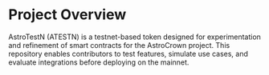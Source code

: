 # Project Overview

AstroTestN (ATESTN) is a testnet-based token designed for experimentation and refinement of smart contracts for the AstroCrown project. This repository enables contributors to test features, simulate use cases, and evaluate integrations before deploying on the mainnet.
